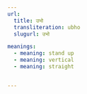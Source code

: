 ```yaml
---
url:
  title: उभो
  transliteration: ubho
  slugurl: उभो

meanings:
  - meaning: stand up
  - meaning: vertical
  - meaning: straight


---
```

